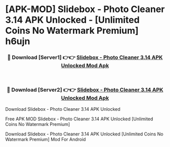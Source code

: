 # [APK-MOD] Slidebox - Photo Cleaner 3.14 APK Unlocked - [Unlimited Coins No Watermark Premium] h6ujn



<div align="center">
<h3>🔴 Download [Server1] 👉👉 <a href="https://momento.my/?title=Slidebox_-_Photo_Cleaner_3.14_APK_Unlocked">Slidebox - Photo Cleaner 3.14 APK Unlocked Mod Apk</a></h3><br>

<h3>🔴 Download [Server2] 👉👉 <a href="https://momento.my/?title=Slidebox_-_Photo_Cleaner_3.14_APK_Unlocked">Slidebox - Photo Cleaner 3.14 APK Unlocked Mod Apk</a></h3>
</div>



Download Slidebox - Photo Cleaner 3.14 APK Unlocked 

Free APK MOD Slidebox - Photo Cleaner 3.14 APK Unlocked [Unlimited Coins No Watermark Premium]

Download Slidebox - Photo Cleaner 3.14 APK Unlocked [Unlimited Coins No Watermark Premium] Mod For Android
